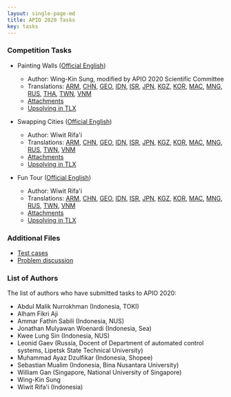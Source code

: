```yaml
---
layout: single-page-md
title: APIO 2020 Tasks
key: tasks
---
```


### Competition Tasks

* Painting Walls ([Official English](assets/statements/paint_en.pdf))
  * Author: Wing-Kin Sung, modified by APIO 2020 Scientific Committee
  * Translations:
    [ARM](assets/statements/paint_hy.pdf),
    [CHN](assets/statements/paint_zh-Hans-CN.pdf),
    [GEO](assets/statements/paint_ka.pdf),
    [IDN](assets/statements/paint_id.pdf),
    [ISR](assets/statements/paint_he.pdf),
    [JPN](assets/statements/paint_ja.pdf),
    [KGZ](assets/statements/paint_ky.pdf),
    [KOR](assets/statements/paint_ko.pdf),
    [MAC](assets/statements/paint_zh-Hant-MO.pdf),
    [MNG](assets/statements/paint_mn.pdf),
    [RUS](assets/statements/paint_ru.pdf),
    [THA](assets/statements/paint_th.pdf),
    [TWN](assets/statements/paint_zh-Hant-TW.pdf),
    [VNM](assets/statements/paint_vi.pdf)
  * [Attachments](assets/attachments/paint.zip)
  * [Upsolving in TLX](https://tlx.toki.id/problems/apio-2020/A)
  
* Swapping Cities ([Official English](assets/statements/swap_en.pdf))
  * Author: Wiwit Rifa'i
  * Translations:
    [ARM](assets/statements/swap_hy.pdf),
    [CHN](assets/statements/swap_zh-Hans-CN.pdf),
    [GEO](assets/statements/swap_ka.pdf),
    [IDN](assets/statements/swap_id.pdf),
    [ISR](assets/statements/swap_he.pdf),
    [JPN](assets/statements/swap_ja.pdf),
    [KGZ](assets/statements/swap_ky.pdf),
    [KOR](assets/statements/swap_ko.pdf),
    [MAC](assets/statements/swap_zh-Hant-MO.pdf),
    [MNG](assets/statements/swap_mn.pdf),
    [RUS](assets/statements/swap_ru.pdf),
    [TWN](assets/statements/swap_zh-Hant-TW.pdf),
    [VNM](assets/statements/swap_vi.pdf)
  * [Attachments](assets/attachments/swap.zip)
  * [Upsolving in TLX](https://tlx.toki.id/problems/apio-2020/B)

* Fun Tour ([Official English](assets/statements/fun_en.pdf))
  * Author: Wiwit Rifa'i
  * Translations:
    [ARM](assets/statements/fun_hy.pdf),
    [CHN](assets/statements/fun_zh-Hans-CN.pdf),
    [GEO](assets/statements/fun_ka.pdf),
    [IDN](assets/statements/fun_id.pdf),
    [ISR](assets/statements/fun_he.pdf),
    [JPN](assets/statements/fun_ja.pdf),
    [KGZ](assets/statements/fun_ky.pdf),
    [KOR](assets/statements/fun_ko.pdf),
    [MAC](assets/statements/fun_zh-Hant-MO.pdf),
    [MNG](assets/statements/fun_mn.pdf),
    [RUS](assets/statements/fun_ru.pdf),
    [TWN](assets/statements/fun_zh-Hant-TW.pdf),
    [VNM](assets/statements/fun_vi.pdf)
  * [Attachments](assets/attachments/fun.zip)
  * [Upsolving in TLX](https://tlx.toki.id/problems/apio-2020/C)

### Additional Files

* [Test cases](https://github.com/ia-toki/apio-2020-testcases)
* [Problem discussion](assets/problem_discussion.pdf)

### List of Authors

The list of authors who have submitted tasks to APIO 2020:

* Abdul Malik Nurrokhman (Indonesia, TOKI)
* Alham Fikri Aji
* Ammar Fathin Sabili (Indonesia, NUS)
* Jonathan Mulyawan Woenardi (Indonesia, Sea)
* Kwee Lung Sin (Indonesia, NUS)
* Leonid Gaev (Russia, Docent of Department of automated control systems, Lipetsk
State Technical University)
* Muhammad Ayaz Dzulfikar (Indonesia, Shopee)
* Sebastian Mualim (Indonesia, Bina Nusantara University)
* William Gan (Singapore, National University of Singapore)
* Wing-Kin Sung
* Wiwit Rifa'i (Indonesia)
